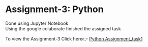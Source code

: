 <h1>Assignment-3: Python</h1>
Done using Jupyter Notebook <br>
Using the google colaborate finished the assigned task </h5>

To view the Assignment-3 Click here👉 [Python Assignment_task1](https://github.com/IBM-EPBL/IBM-Project-54082-1661588854/blob/main/ASSIGNMENT/TL_SURYA_R/ASSIGNMENT_3/SURYA.R_DA_Assignment_3_Python.ipynb)
